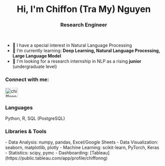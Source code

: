 <h1 align="center">Hi, I'm Chiffon (Tra My) Nguyen </h1>
<h3 align="center">Research Engineer</h3>
<br>

- 🎯 I have a special interest in Natural Language Processing
- 🌱 I’m currently learning: **Deep Learning, Natural Language Processing, Large Language Model**
- 💼 I'm looking for a research internship in NLP as a rising **junior** (undergraduate level)


<h3 align="left">Connect with me:</h3>
<p align="left">
<a href="https://linkedin.com/in/chiffonng" target="blank"><img align="center" src="https://raw.githubusercontent.com/rahuldkjain/github-profile-readme-generator/master/src/images/icons/Social/linked-in-alt.svg" alt="chiffonng" height="30" width="40" /></a>
</p>

<h3 align="left">Languages</h3>
Python, R, SQL (PostgreSQL)

<h3 align="left">Libraries & Tools</h3>
<p> 
- Data Analysis: numpy, pandas, Excel/Google Sheets
- Data Visualization: seaborn, matplotlib, plotly
- Machine Learning: scikit-learn, PyTorch, Keras
- Statistics: scipy, pymc
- Dashboarding: [Tableau](https://public.tableau.com/app/profile/chiffonng)
</p>
<br>

<!--
Here are some ideas to get you started:

- 🔭 I’m currently working on ...
- 🌱 I’m currently learning ...
- 👯 I’m looking to collaborate on ...
- 🤔 I’m looking for help with ...
- 💬 Ask me about ...
- 📫 How to reach me: ...
- 😄 Pronouns: ...
- ⚡ Fun fact: ...
-->
